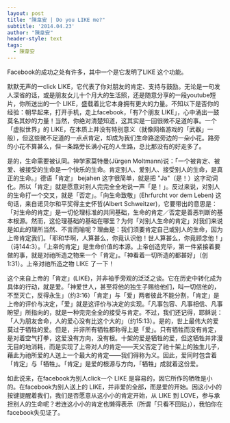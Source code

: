 ```yaml
---
layout: post
title: "陳韋安 | Do you LIKE me?"
subtitle: '2014.04.23'
author: "陳韋安"
header-style: text
tags:
  - 陳韋安
---
```

Facebook的成功之处有许多，其中一个是它发明了LIKE 这个功能。

默默无声的一click LIKE，它代表了你对朋友的肯定、支持与鼓励。无论是一句发人深省的话，或是朋友女儿十个月大的生活照，还是随意分享的一段youtube短片，你所送出的一个 LIKE，盛载着比它本身拥有更大的力量。不知以下是否你的经验：朝早起来，打开手机，走上facebook，「有7个朋友 LIKE」，心中涌出一鼓莫名其妙的力量！当然，你绝对清楚知道，这其实是一回很微不足道的事。一个「虚拟世界」的 LIKE，在本质上并没有特别意义（就像网络游戏的「武器」一般），但这些微不足道的一点点肯定，却成为我们生命路途旁边的一朵小花。路旁的小花不算甚么，但一条路旁长满小花的人生路，总比那没有的好走多了。

是的，生命需要被认同。神学家莫特曼(Jürgen Moltmann)说：「一个被肯定、被爱、被接受的生命是一个快乐的生命。肯定别人、爱别人、接受别人的生命，是真正的生命。」德语「肯定」 bejahen 这字很简单，就是把 "Ja"（是！）这字动词化。所以「肯定」就是愿意对别人完完全全地说一声「是！」。反过来说，对别人的生命打一个交叉，就是「否定」。「向生命致敬」(Ehrfurcht vor dem Leben) 这句话，来自诺贝尔和平奖得主史怀哲(Albert Schweitzer)，它要带出的意思是：「对生命的肯定」是一切伦理标准的共同基础，生命的肯定／否定是善恶判断的基本根源。然而，这伦理基础的基础在哪里？为何「对别人生命的肯定」对我们来说是如此的理所当然、不言而喻呢？理由是：我们须要肯定自己或别人的生命，因为上帝肯定我们。「耶和华啊，人算甚么，你竟认识他！世人算甚么，你竟顾念他！」（诗144:3）。「上帝的肯定」是生命价值的本源。上帝创造完毕，第一件紧接着要做的事，就是对祂所造之物来一个「肯定」。「神看着一切所造的都甚好」（创1:31）。上帝对祂所造之物 LIKE 了一下！

这个来自上帝的「肯定」(LIKE)，并非袖手旁观的泛泛之谈。它在历史中转化成为具体的行动，就是爱。「神爱世人，甚至将他的独生子赐给他们，叫一切信他的，不至灭亡，反得永生」（约3:16）「肯定」与「爱」两者彼此不能分割，「肯定」是上帝的评价与决定，「爱」就是这评价与决定的实现。「凡事包容、凡事相信、凡事盼望」所指向的，就是一种完完全全的接受与肯定。不过，我们还记得，耶稣说：「人为朋友舍命，人的爱心没有比这个大的」（约15:13）。是的，世上最伟大的爱莫过于牺牲的爱。但是，并非所有牺牲都称得上是「爱」。只有牺牲而没有肯定，是对着空气打拳，这爱没有方向，没有根。十架的爱是牺牲的爱，但这牺牲并非漫无目的地消耗，而是实现了上帝对人的肯定––––天父否定了祂十架上的独生儿子，藉此为祂所爱的人送上一个最大的肯定––––我们得称为义。因此，爱同时包含着「肯定」与「牺牲」。「肯定」是爱的根源与方向，「牺牲」成就着这份爱。

如此说来，在facebook为别人click一个 LIKE 是容易的，因它所作的牺牲是小的。在facebook为别人送上的 LIKE，并非爱的全部，而是爱的开始。因这小小的按键提醒着我们，我们是否愿意从这小小的肯定开始，从 LIKE 到 LOVE，参与承担别人的生命呢？若连这小小的肯定也懒得表示（所谓「只看不回贴」），我怕你在facebook失见证了。

